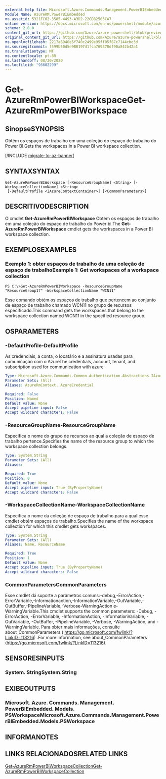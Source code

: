 ```yaml
---
external help file: Microsoft.Azure.Commands.Management.PowerBIEmbedded.dll-Help.xml
Module Name: AzureRM.PowerBIEmbedded
ms.assetid: 5321FC62-3585-4493-A3D2-22CD82503CA7
online version: https://docs.microsoft.com/en-us/powershell/module/azurerm.powerbiembedded/get-azurermpowerbiworkspace
schema: 2.0.0
content_git_url: https://github.com/Azure/azure-powershell/blob/preview/src/ResourceManager/PowerBIEmbedded/Commands.Management.PowerBIEmbedded/help/Get-AzureRmPowerBIWorkspace.md
original_content_git_url: https://github.com/Azure/azure-powershell/blob/preview/src/ResourceManager/PowerBIEmbedded/Commands.Management.PowerBIEmbedded/help/Get-AzureRmPowerBIWorkspace.md
ms.openlocfilehash: 2217a6940e5f740c2499e95ff05f67c7144cbc3d
ms.sourcegitcommit: f599b50d5e980197d1fca769378df90a842b42a1
ms.translationtype: MT
ms.contentlocale: pt-BR
ms.lasthandoff: 08/20/2020
ms.locfileid: "93602299"
---
```

# <span data-ttu-id="c1088-101">Get-AzureRmPowerBIWorkspace</span><span class="sxs-lookup"><span data-stu-id="c1088-101">Get-AzureRmPowerBIWorkspace</span></span>

## <span data-ttu-id="c1088-102">Sinopse</span><span class="sxs-lookup"><span data-stu-id="c1088-102">SYNOPSIS</span></span>
<span data-ttu-id="c1088-103">Obtém os espaços de trabalho em uma coleção do espaço de trabalho do Power BI.</span><span class="sxs-lookup"><span data-stu-id="c1088-103">Gets the workspaces in a Power BI workspace collection.</span></span>

[!INCLUDE [migrate-to-az-banner](../../includes/migrate-to-az-banner.md)]

## <span data-ttu-id="c1088-104">SYNTAX</span><span class="sxs-lookup"><span data-stu-id="c1088-104">SYNTAX</span></span>

```
Get-AzureRmPowerBIWorkspace [-ResourceGroupName] <String> [-WorkspaceCollectionName] <String>
 [-DefaultProfile <IAzureContextContainer>] [<CommonParameters>]
```

## <span data-ttu-id="c1088-105">DESCRITIVO</span><span class="sxs-lookup"><span data-stu-id="c1088-105">DESCRIPTION</span></span>
<span data-ttu-id="c1088-106">O cmdlet **Get-AzureRmPowerBIWorkspace** Obtém os espaços de trabalho em uma coleção do espaço de trabalho do Power bi.</span><span class="sxs-lookup"><span data-stu-id="c1088-106">The **Get-AzureRmPowerBIWorkspace** cmdlet gets the workspaces in a Power BI workspace collection.</span></span>

## <span data-ttu-id="c1088-107">EXEMPLOS</span><span class="sxs-lookup"><span data-stu-id="c1088-107">EXAMPLES</span></span>

### <span data-ttu-id="c1088-108">Exemplo 1: obter espaços de trabalho de uma coleção de espaço de trabalho</span><span class="sxs-lookup"><span data-stu-id="c1088-108">Example 1: Get workspaces of a workspace collection</span></span>
```
PS C:\>Get-AzureRmPowerBIWorkspace -ResourceGroupName "ResourceGroup17" -WorkspaceCollectionName "WCN11"
```

<span data-ttu-id="c1088-109">Esse comando obtém os espaços de trabalho que pertencem ao conjunto de espaço de trabalho chamado WCN11 no grupo de recursos especificado.</span><span class="sxs-lookup"><span data-stu-id="c1088-109">This command gets the workspaces that belong to the workspace collection named WCN11 in the specified resource group.</span></span>

## <span data-ttu-id="c1088-110">OS</span><span class="sxs-lookup"><span data-stu-id="c1088-110">PARAMETERS</span></span>

### <span data-ttu-id="c1088-111">-DefaultProfile</span><span class="sxs-lookup"><span data-stu-id="c1088-111">-DefaultProfile</span></span>
<span data-ttu-id="c1088-112">As credenciais, a conta, o locatário e a assinatura usadas para comunicação com o Azure</span><span class="sxs-lookup"><span data-stu-id="c1088-112">The credentials, account, tenant, and subscription used for communication with azure</span></span>

```yaml
Type: Microsoft.Azure.Commands.Common.Authentication.Abstractions.IAzureContextContainer
Parameter Sets: (All)
Aliases: AzureRmContext, AzureCredential

Required: False
Position: Named
Default value: None
Accept pipeline input: False
Accept wildcard characters: False
```

### <span data-ttu-id="c1088-113">-ResourceGroupName</span><span class="sxs-lookup"><span data-stu-id="c1088-113">-ResourceGroupName</span></span>
<span data-ttu-id="c1088-114">Especifica o nome do grupo de recursos ao qual a coleção de espaço de trabalho pertence.</span><span class="sxs-lookup"><span data-stu-id="c1088-114">Specifies the name of the resource group to which the workspace collection belongs.</span></span>

```yaml
Type: System.String
Parameter Sets: (All)
Aliases:

Required: True
Position: 0
Default value: None
Accept pipeline input: True (ByPropertyName)
Accept wildcard characters: False
```

### <span data-ttu-id="c1088-115">-WorkspaceCollectionName</span><span class="sxs-lookup"><span data-stu-id="c1088-115">-WorkspaceCollectionName</span></span>
<span data-ttu-id="c1088-116">Especifica o nome da coleção de espaço de trabalho para a qual esse cmdlet obtém espaços de trabalho.</span><span class="sxs-lookup"><span data-stu-id="c1088-116">Specifies the name of the workspace collection for which this cmdlet gets workspaces.</span></span>

```yaml
Type: System.String
Parameter Sets: (All)
Aliases: Name, ResourceName

Required: True
Position: 1
Default value: None
Accept pipeline input: True (ByPropertyName)
Accept wildcard characters: False
```

### <span data-ttu-id="c1088-117">CommonParameters</span><span class="sxs-lookup"><span data-stu-id="c1088-117">CommonParameters</span></span>
<span data-ttu-id="c1088-118">Esse cmdlet dá suporte a parâmetros comuns:-debug,-ErrorAction,-ErrorVariable,-Informationaction,-InformationVariable,-OutVariable,-OutBuffer,-PipelineVariable,-Verbose-WarningAction e-WarningVariable.</span><span class="sxs-lookup"><span data-stu-id="c1088-118">This cmdlet supports the common parameters: -Debug, -ErrorAction, -ErrorVariable, -InformationAction, -InformationVariable, -OutVariable, -OutBuffer, -PipelineVariable, -Verbose, -WarningAction, and -WarningVariable.</span></span> <span data-ttu-id="c1088-119">Para obter mais informações, consulte about_CommonParameters ( https://go.microsoft.com/fwlink/?LinkID=113216) .</span><span class="sxs-lookup"><span data-stu-id="c1088-119">For more information, see about_CommonParameters (https://go.microsoft.com/fwlink/?LinkID=113216).</span></span>

## <span data-ttu-id="c1088-120">SENSORES</span><span class="sxs-lookup"><span data-stu-id="c1088-120">INPUTS</span></span>

### <span data-ttu-id="c1088-121">System. String</span><span class="sxs-lookup"><span data-stu-id="c1088-121">System.String</span></span>

## <span data-ttu-id="c1088-122">EXIBE</span><span class="sxs-lookup"><span data-stu-id="c1088-122">OUTPUTS</span></span>

### <span data-ttu-id="c1088-123">Microsoft. Azure. Commands. Management. PowerBIEmbedded. Models. PSWorkspace</span><span class="sxs-lookup"><span data-stu-id="c1088-123">Microsoft.Azure.Commands.Management.PowerBIEmbedded.Models.PSWorkspace</span></span>

## <span data-ttu-id="c1088-124">INFORMA</span><span class="sxs-lookup"><span data-stu-id="c1088-124">NOTES</span></span>

## <span data-ttu-id="c1088-125">LINKS RELACIONADOS</span><span class="sxs-lookup"><span data-stu-id="c1088-125">RELATED LINKS</span></span>

[<span data-ttu-id="c1088-126">Get-AzureRmPowerBIWorkspaceCollection</span><span class="sxs-lookup"><span data-stu-id="c1088-126">Get-AzureRmPowerBIWorkspaceCollection</span></span>](./Get-AzureRmPowerBIWorkspaceCollection.md)



